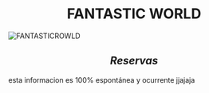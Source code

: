 <h1 align= center> FANTASTIC WORLD </h1> 


![FANTASTICROWLD](https://github.com/JaviSeC/reservasjs/assets/132766257/cf0caddf-027d-4a09-8d06-5f71d8ddf64a)

<h2 align=center> <em> Reservas </em> </h2>

esta informacion es 100% espontánea y ocurrente jjajaja

